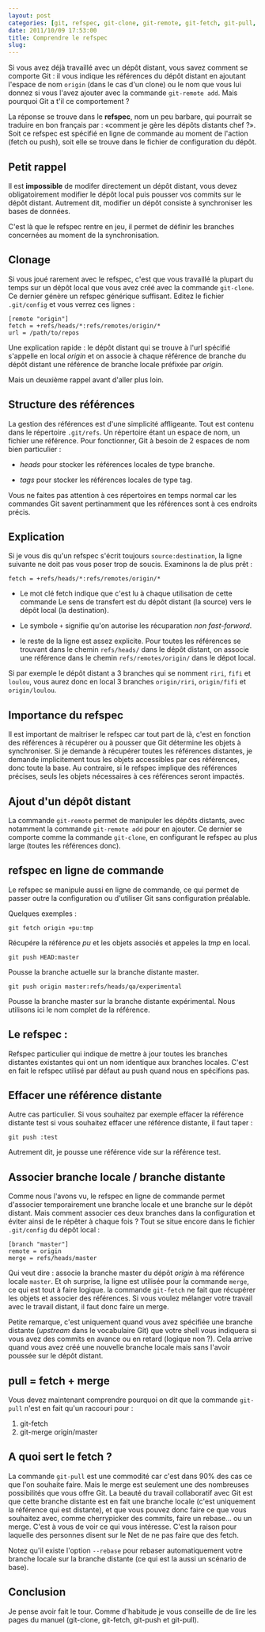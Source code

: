 ```yaml
---
layout: post
categories: [git, refspec, git-clone, git-remote, git-fetch, git-pull, git-push]
date: 2011/10/09 17:53:00
title: Comprendre le refspec
slug:
---
```


Si vous avez déjà travaillé avec un dépôt distant, vous savez comment se
comporte Git : il vous indique les références du dépôt distant en
ajoutant l'espace de nom `origin` (dans le cas d'un clone) ou le nom que
vous lui donnez si vous l'avez ajouter avec la commande `git-remote add`.
Mais pourquoi Git a t'il ce comportement ?

La réponse se trouve dans le **refspec**, nom un peu barbare, qui pourrait
se traduire en bon français par : «comment je gère les dépôts distants
chef ?». Soit ce refspec est spécifié en ligne de commande au moment
de l'action (fetch ou push), soit elle se trouve dans le fichier de
configuration du dépôt.

Petit rappel
------------

Il est **impossible** de modifer directement un dépôt distant, vous devez
obligatoirement modifier le dépôt local puis pousser vos commits
sur le dépôt distant. Autrement dit, modifier un dépôt consiste à
synchroniser les bases de données.

C'est là que le refspec rentre en jeu, il permet de définir les branches
concernées au moment de la synchronisation.

Clonage
-------

Si vous joué rarement avec le refspec, c'est que vous travaillé la plupart
du temps sur un dépôt local que vous avez créé avec la commande `git-clone`.
Ce dernier génère un refspec générique suffisant. Editez le fichier
`.git/config` et vous verrez ces lignes :

    [remote "origin"]
    fetch = +refs/heads/*:refs/remotes/origin/*
    url = /path/to/repos

Une explication rapide : le dépôt distant qui se trouve à l'url spécifié
s'appelle en local *origin* et on associe à chaque référence de branche
du dépôt distant une référence de branche locale préfixée par *origin*.

Mais un deuxième rappel avant d'aller plus loin.

Structure des références
------------------------

La gestion des références est d'une simplicité affligeante. Tout est contenu
dans le répertoire `.git/refs`. Un répertoire étant un espace de nom, un
fichier une référence. Pour fonctionner, Git à besoin de 2 espaces de nom
bien particulier :

* *heads* pour stocker les références locales de type branche.

* *tags* pour stocker les références locales de type tag.

Vous ne faites pas attention à ces répertoires en temps normal car les
commandes Git savent pertinamment que les références sont à ces endroits
précis.

Explication
-----------

Si je vous dis qu'un refspec s'écrit toujours `source:destination`, la ligne
suivante ne doit pas vous poser trop de soucis. Examinons la de plus prêt :

    fetch = +refs/heads/*:refs/remotes/origin/*

* Le mot clé fetch indique que c'est lu à chaque utilisation de cette commande
  Le sens de transfert est du dépôt distant (la source) vers le dépôt local
  (la destination).

* Le symbole `+` signifie qu'on autorise les récuparation *non fast-forword*.

* le reste de la ligne est assez explicite. Pour toutes les références se
  trouvant dans le chemin `refs/heads/` dans le dépôt distant, on associe une
  référence dans le chemin `refs/remotes/origin/` dans le dépot local.

Si par exemple le dépôt distant a 3 branches qui se nomment `riri`, `fifi` et
`loulou`, vous aurez donc en local 3 branches `origin/riri`, `origin/fifi` et
`origin/loulou`.

Importance du refspec
---------------------

Il est important de maitriser le refspec car tout part de là, c'est en fonction
des références à récupérer ou à pousser que Git détermine les objets à
synchroniser. Si je demande à récupérer toutes les références distantes, je demande
implicitement tous les objets accessibles par ces références, donc toute la base.
Au contraire, si le refspec implique des références précises, seuls les objets
nécessaires à ces références seront impactés.

Ajout d'un dépôt distant
------------------------

La commande `git-remote` permet de manipuler les dépôts distants, avec
notamment la commande `git-remote add` pour en ajouter. Ce dernier se comporte
comme la commande `git-clone`, en configurant le refspec au plus
large (toutes les références donc).

refspec en ligne de commande
----------------------------

Le refspec se manipule aussi en ligne de commande, ce qui permet de passer
outre la configuration ou d'utiliser Git sans configuration préalable.

Quelques exemples :

    git fetch origin +pu:tmp

Récupére la référence *pu* et les objets associés et appeles la *tmp*
en local.

    git push HEAD:master

Pousse la branche actuelle sur la branche distante master.

    git push origin master:refs/heads/qa/experimental

Pousse la branche master sur la branche distante expérimental. Nous
utilisons ici le nom complet de la référence.

Le refspec :
------------

Refspec particulier qui indique de mettre à jour toutes les branches
distantes existantes qui ont un nom identique aux branches locales. C'est en
fait le refspec utilisé par défaut au push quand nous en spécifions pas.

Effacer une référence distante
------------------------------

Autre cas particulier. Si vous souhaitez par exemple effacer la référence
distante test si vous souhaitez effacer une référence distante,
il faut taper :

    git push :test

Autrement dit, je pousse une référence vide sur la référence test.

Associer branche locale / branche distante
------------------------------------------

Comme nous l'avons vu, le refspec en ligne de commande permet d'associer
temporairement une branche locale et une branche sur le dépôt distant. Mais
comment associer ces deux branches dans la configuration et éviter ainsi de
le répêter à chaque fois ? Tout se situe encore dans le fichier
`.git/config` du dépôt local :

    [branch "master"]
    remote = origin
    merge = refs/heads/master

Qui veut dire : associe la branche master du dépôt *origin* à ma référence
locale `master`. Et oh surprise, la ligne est utilisée pour la commande
`merge`, ce qui est tout à faire logique. la commande `git-fetch` ne fait que
récupérer les objets et associer des références. Si vous voulez mélanger
votre travail avec le travail distant, il faut donc faire un merge.

Petite remarque, c'est uniquement quand vous avez spécifiée une branche
distante (*upstream* dans le vocabulaire Git) que votre shell vous indiquera
si vous avez des commits en avance ou en retard (logique non ?). Cela arrive
quand vous avez créé une nouvelle branche locale mais sans l'avoir poussée
sur le dépôt distant.

pull = fetch + merge
--------------------

Vous devez maintenant comprendre pourquoi on dit que la commande `git-pull`
n'est en fait qu'un raccouri pour :

1. git-fetch
2. git-merge origin/master

A quoi sert le fetch ?
----------------------

La commande `git-pull` est une commodité car c'est dans 90% des cas ce que l'on
souhaite faire. Mais le merge est seulement une des nombreuses possibilités que
vous offre Git. La beauté du travail collaboratif avec Git est que cette branche
distante est en fait une branche locale (c'est uniquement la référence qui est
distante), et que vous pouvez donc faire ce que vous souhaitez avec, comme
cherrypicker des commits, faire un rebase... ou un merge. C'est à vous de voir
ce qui vous intéresse. C'est la raison pour laquelle des personnes disent sur
le Net de ne pas faire que des fetch.

Notez qu'il existe l'option `--rebase` pour rebaser automatiquement votre
branche locale sur la branche distante (ce qui est la aussi un scénario de
base).

Conclusion
----------

Je pense avoir fait le tour. Comme d'habitude je vous conseille de de lire
les pages du manuel (git-clone, git-fetch, git-push et git-pull).

